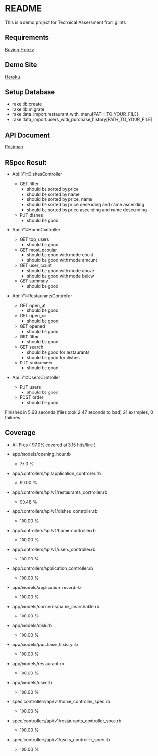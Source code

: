 # README

This is a demo project for Technical Assessment from glints

## Requirements
[Buying Frenzy](https://gist.github.com/seahyc/97b154ce5bfd4f2b6e3a3a99a7b93f69)

## Demo Site
[Heroku](https://still-depths-44807.herokuapp.com/)

## Setup Database
* rake db:create
* rake db:migrate
* rake data_import:restaurant_with_menu[PATH_TO_YOUR_FILE]
* rake data_import:users_with_purchase_history[PATH_TO_YOUR_FILE]

## API Document
[Postman](https://github.com/redtear1115/buying_frenzy/blob/master/buying_frenzy.json)

## RSpec Result
* Api::V1::DishesController
  * GET filter
    * should be sorted by price
    * should be sorted by name
    * should be sorted by price, name
    * should be sorted by price desending and name ascending
    * should be sorted by price ascending and name descending
  * PUT dishes
    * should be good

* Api::V1::HomeController
  * GET top_users
    * should be good
  * GET most_popular
    * should be good with mode count
    * should be good with mode amount
  * GET user_count
    * should be good with mode above
    * should be good with mode below
  * GET summary
    * should be good

* Api::V1::RestaurantsController
  * GET open_at
    * should be good
  * GET open_on
    * should be good
  * GET opened
    * should be good
  * GET filter
    * should be good
  * GET search
    * should be good for restaurants
    * should be good for dishes
  * PUT restaurants
    * should be good

* Api::V1::UsersController
  * PUT users
    * should be good
  * POST order
    * should be good

Finished in 5.68 seconds (files took 2.47 seconds to load)
21 examples, 0 failures

## Coverage
* All Files ( 97.0% covered at 3.15 hits/line )

* app/models/opening_hour.rb
  * 75.0 %
* app/controllers/api/application_controller.rb
	* 90.00 %
* app/controllers/api/v1/restaurants_controller.rb
	* 90.48 %
* app/controllers/api/v1/dishes_controller.rb
	* 100.00 %
* app/controllers/api/v1/home_controller.rb
	* 100.00 %
* app/controllers/api/v1/users_controller.rb
	* 100.00 %
* app/controllers/application_controller.rb
	* 100.00 %
* app/models/application_record.rb
	* 100.00 %
* app/models/concerns/name_searchable.rb
	* 100.00 %
* app/models/dish.rb
	* 100.00 %
* app/models/purchase_history.rb
	* 100.00 %
* app/models/restaurant.rb
	* 100.00 %
* app/models/user.rb
	* 100.00 %
* spec/controllers/api/v1/home_controller_spec.rb
	* 100.00 %
* spec/controllers/api/v1/restaurants_controller_spec.rb
	* 100.00 %
* spec/controllers/api/v1/users_controller_spec.rb
	* 100.00 %
